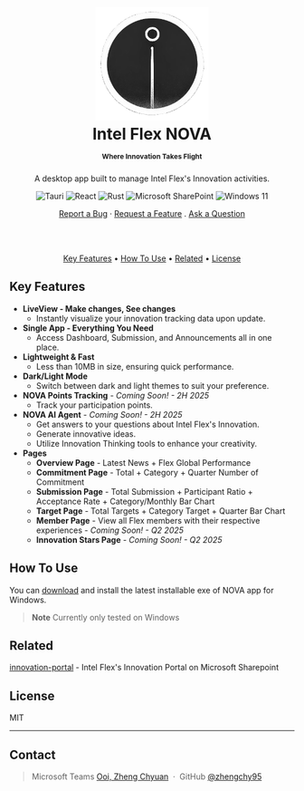 <h1 align="center">
  <br>
  <a><img src="public/icon.png" alt="NOVA" width="200"></a>
  <br>
  Intel Flex NOVA 
  <br>
  <small style="font-size: 12px;">Where Innovation Takes Flight</small>
</h1>

<div align="center">
  A desktop app built to manage Intel Flex's Innovation activities.
  <br>

<div align="center">

![Tauri](https://img.shields.io/badge/tauri-%2324C8DB.svg?style=for-the-badge&logo=tauri&logoColor=%23FFFFFF)
![React](https://img.shields.io/badge/react-%2320232a.svg?style=for-the-badge&logo=react&logoColor=%2361DAFB)
![Rust](https://img.shields.io/badge/rust-%23000000.svg?style=for-the-badge&logo=rust&logoColor=white)
![Microsoft SharePoint ](https://img.shields.io/badge/Microsoft_SharePoint-0078D4?style=for-the-badge&logo=microsoft-sharepoint&logoColor=white)
![Windows 11](https://img.shields.io/badge/Windows%2011-%230079d5.svg?style=for-the-badge&logo=Windows%2011&logoColor=white)

</div>
  <a href="https://github.com/intel-innersource/applications.tools.intel-flex-nova/issues/new?assignees=&labels=bug&template=bug_report.md&title=bug%3A+">Report a Bug</a>
  ·
  <a href="https://github.com/intel-innersource/applications.tools.intel-flex-nova/issues/new?assignees=&labels=enhancement&template=feature_request.md&title=feat%3A+">Request a Feature</a>
  .
  <a href="https://github.com/intel-innersource/applications.tools.intel-flex-nova/discussions">Ask a Question</a>
</div>

<br><br>

<p align="center">
  <a href="#key-features">Key Features</a> •
  <a href="#how-to-use">How To Use</a> •
  <a href="#related">Related</a> •
  <a href="#license">License</a>
</p>

## Key Features

- **LiveView - Make changes, See changes**
  - Instantly visualize your innovation tracking data upon update.
- **Single App - Everything You Need**
  - Access Dashboard, Submission, and Announcements all in one place.
- **Lightweight & Fast**
  - Less than 10MB in size, ensuring quick performance.
- **Dark/Light Mode**
  - Switch between dark and light themes to suit your preference.
- **NOVA Points Tracking** - _Coming Soon! - 2H 2025_
  - Track your participation points.
- **NOVA AI Agent** - _Coming Soon! - 2H 2025_
  - Get answers to your questions about Intel Flex's Innovation.
  - Generate innovative ideas.
  - Utilize Innovation Thinking tools to enhance your creativity.
- **Pages**
  - **Overview Page** - Latest News + Flex Global Performance
  - **Commitment Page** - Total + Category + Quarter Number of Commitment
  - **Submission Page** - Total Submission + Participant Ratio + Acceptance Rate + Category/Monthly Bar Chart
  - **Target Page** - Total Targets + Category Target + Quarter Bar Chart
  - **Member Page** - View all Flex members with their respective experiences - _Coming Soon! - Q2 2025_
  - **Innovation Stars Page** - _Coming Soon! - Q2 2025_

## How To Use

You can [download](https://github.com/intel-innersource/applications.tools.intel-flex-nova/releases/latest) and install the latest installable exe of NOVA app for Windows.

> **Note**
> Currently only tested on Windows

## Related

[innovation-portal](https://goto.intel.com/intelflexinnovation) - Intel Flex's Innovation Portal on Microsoft Sharepoint

## License

MIT

---

## Contact

> Microsoft Teams [Ooi, Zheng Chyuan](https://teams.microsoft.com/l/chat/0/0?users=zheng.chyuan.ooi@intel.com) &nbsp;&middot;&nbsp;
> GitHub [@zhengchy95](https://github.com/zhengchy95)

